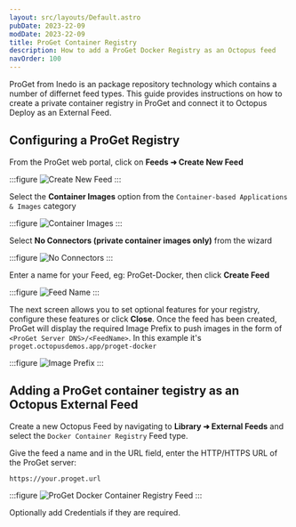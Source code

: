```yaml
---
layout: src/layouts/Default.astro
pubDate: 2023-22-09
modDate: 2023-22-09
title: ProGet Container Registry  
description: How to add a ProGet Docker Registry as an Octopus feed 
navOrder: 100
---
```


ProGet from Inedo is an package repository technology which contains a number of differnet feed types.  This guide provides instructions on how to create a private container registry in ProGet and connect it to Octopus Deploy as an External Feed.

## Configuring a ProGet Registry

From the ProGet web portal, click on **Feeds ➜ Create New Feed** 

:::figure
![Create New Feed](/docs/packaging-applications/package-repositories/images/proget-create-feed.png)
:::

Select the **Container Images** option from the `Container-based Applications & Images` category

:::figure
![Container Images](/docs/packaging-applications/package-repositories/guides/container-registries/images/proget-container-images.png)
:::

Select **No Connectors (private container images only)** from the wizard

:::figure
![No Connectors](/docs/packaging-applications/package-repositories/guides/container-registries/images/proget-connect-proget-feed.png)
:::

Enter a name for your Feed, eg: ProGet-Docker, then click **Create Feed**

:::figure
![Feed Name](/docs/packaging-applications/package-repositories/guides/container-registries/images/proget-docker-repository.png)
:::

The next screen allows you to set optional features for your registry, configure these features or click **Close**.  Once the feed has been created, ProGet will display the required Image Prefix to push images in the form of `<ProGet Server DNS>/<FeedName>`.  In this example it's `proget.octopusdemos.app/proget-docker`

:::figure
![Image Prefix](/docs/packaging-applications/package-repositories/guides/container-registries/images/proget-container-registry-image-prefix.png)
:::


## Adding a ProGet container tegistry as an Octopus External Feed

Create a new Octopus Feed by navigating to **Library ➜ External Feeds** and select the `Docker Container Registry` Feed type. 

Give the feed a name and in the URL field, enter the HTTP/HTTPS URL of the ProGet server:

`https://your.proget.url`

:::figure
![ProGet Docker Container Registry Feed](/docs/packaging-applications/package-repositories/guides/container-registries/images/proget-external-feed.png)
:::

Optionally add Credentials if they are required. 